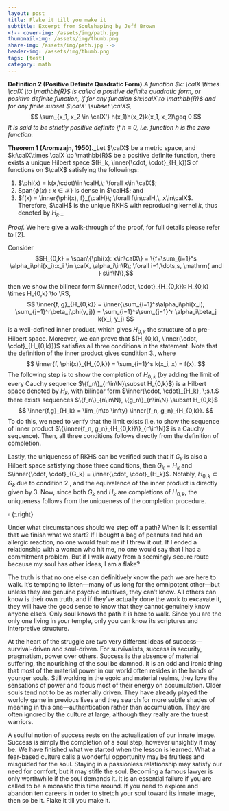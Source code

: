 ```yaml
---
layout: post
title: Flake it till you make it
subtitle: Excerpt from Soulshaping by Jeff Brown
<!-- cover-img: /assets/img/path.jpg
thumbnail-img: /assets/img/thumb.png
share-img: /assets/img/path.jpg -->
header-img: /assets/img/thumb.png
tags: [test]
category: math
---
```


**Definition 2 (Positive Definite Quadratic Form).**_A function $k: \calX \times \calX \to \mathbb{R}$ is called a positive definite quadratic form, or positive definite function, if for any function $h:\calX\to \mathbb{R}$ and for any finite subset $\calX' \subset \calX$,_
$$
\sum_{x_1, x_2 \in \calX'} h(x_1)h(x_2)k(x_1, x_2)\geq 0
$$
_It is said to be strictly positive definite if $h\equiv 0$, i.e. function $h$ is the zero function._

**Theorem 1 (Aronszajn, 1950).**_Let $\calX$ be a metric space, and $k:\calX\times \calX \to \mathbb{R}$ be a positive definite function, there exists a unique Hilbert space $(H_k, \inner{\cdot, \cdot}_{H_k})$ of functions on $\calX$ satisfying the followings:
1. $\phi(x) = k(x,\cdot)\in \calH,\; \forall x\in \calX$;
2. Span$\{\phi(x): x\in \mathcal{X}\}$ is dense in $\calH$; and
3. $f(x) = \inner{\phi(x), f}_{\calH}\; \forall f\in\calH,\, x\in\calX$.
Therefore, $\calH$ is the unique RKHS with reproducing kernel $k$, thus denoted by $H_k$._

_Proof._ We here give a walk-through of the proof, for full details please refer to [2].

Consider 
$$H_{0,k} = \span\{\phi(x): x\in\calX\} = \{f=\sum_{i=1}^s \alpha_i\phi(x_i):x_i \in \calX, \alpha_i\in\R\; \forall i=1,\dots,s, \mathrm{ and } s\in\N\},$$ 

then we show the bilinear form $\inner{\cdot, \cdot}_{H_{0,k}}: H_{0,k} \times H_{0,k} \to \R$,
$$
\inner{f, g}_{H_{0,k}} 
= \inner{\sum_{i=1}^s\alpha_i\phi(x_i), \sum_{j=1}^r\beta_j\phi(y_j)}
= \sum_{i=1}^s\sum_{j=1}^r \alpha_i\beta_j k(x_i, y_j)
$$
is a well-defined inner product, which gives $H_{0,k}$ the structure of a pre-Hilbert space. Moreover, we can prove that $(H_{0,k}, \inner{\cdot, \cdot}_{H_{0,k}})$ satisfies all three conditions in the statement. Note that the definition of the inner product gives condition 3., where 
$$
\inner{f, \phi(x)}_{H_{0,k}} = \sum_{i=1}^s k(x_i, x) = f(x).
$$
The following step is to show the completion of $H_{0,k}$ (by adding the limit of every Cauchy sequence $\{f_n\}_{n\in\N}\subset H_{0,k}$) is a Hilbert space denoted by $H_k$, with bilinear form $\inner{\cdot, \cdot}_{H_k}, \;s.t.$ there exists sequences $\{f_n\}_{n\in\N}, \{g_n\}_{n\in\N} \subset H_{0,k}$
$$
\inner{f,g}_{H_k} = \lim_{n\to \infty} \inner{f_n, g_n}_{H_{0,k}}.
$$
To do this, we need to verify that the limit exists (i.e. to show the sequence of inner product $\{\inner{f_n, g_n}_{H_{0,k}}\}_{n\in\N}$ is a Cauchy sequence). Then, all three conditions follows directly from the definition of completion.

Lastly, the uniqueness of RKHS can be verified such that if $G_k$ is also a Hilbert space satisfying those three conditions, then $G_k = H_k$ and $\inner{\cdot, \cdot}_{G_k} = \inner{\cdot, \cdot}_{H_k}$. Notably, $H_{0,k}\subset G_k$ due to condition 2., and the equivalence of the inner product is directly given by 3. Now, since both $G_k$ and $H_k$ are completions of $H_{0,k}$, the uniqueness follows from the uniqueness of the completion procedure.

$\square$
{:.right}

Under what circumstances should we step off a path? When is it essential that we finish what we start? If I bought a bag of peanuts and had an allergic reaction, no one would fault me if I threw it out. If I ended a relationship with a woman who hit me, no one would say that I had a commitment problem. But if I walk away from a seemingly secure route because my soul has other ideas, I am a flake?

The truth is that no one else can definitively know the path we are here to walk. It’s tempting to listen—many of us long for the omnipotent other—but unless they are genuine psychic intuitives, they can’t know. All others can know is their own truth, and if they’ve actually done the work to excavate it, they will have the good sense to know that they cannot genuinely know anyone else’s. Only soul knows the path it is here to walk. Since you are the only one living in your temple, only you can know its scriptures and interpretive structure.

At the heart of the struggle are two very different ideas of success—survival-driven and soul-driven. For survivalists, success is security, pragmatism, power over others. Success is the absence of material suffering, the nourishing of the soul be damned. It is an odd and ironic thing that most of the material power in our world often resides in the hands of younger souls. Still working in the egoic and material realms, they love the sensations of power and focus most of their energy on accumulation. Older souls tend not to be as materially driven. They have already played the worldly game in previous lives and they search for more subtle shades of meaning in this one—authentication rather than accumulation. They are often ignored by the culture at large, although they really are the truest warriors.

A soulful notion of success rests on the actualization of our innate image. Success is simply the completion of a soul step, however unsightly it may be. We have finished what we started when the lesson is learned. What a fear-based culture calls a wonderful opportunity may be fruitless and misguided for the soul. Staying in a passionless relationship may satisfy our need for comfort, but it may stifle the soul. Becoming a famous lawyer is only worthwhile if the soul demands it. It is an essential failure if you are called to be a monastic this time around. If you need to explore and abandon ten careers in order to stretch your soul toward its innate image, then so be it. Flake it till you make it.
